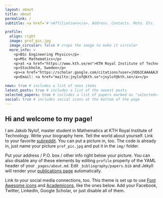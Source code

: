 ```yaml
---
layout: about
title: about
permalink: /
subtitle: <a href='#'>Affiliations</a>. Address. Contacts. Moto. Etc.

profile:
  align: right
  image: prof_pic.jpg
  image_circular: false # crops the image to make it circular
  more_info: >
    <p>BSc Engineering Physics</p>
    <p>MSc Mathematics</p>
    <p>at <a href="https://www.kth.se/en">KTH Royal Institute of Technology</a></p>
    <p>Stockholm, Sweden</p>
    <p><a href="https://scholar.google.com/citations?user=jVDb3CAAAAAJ&hl=en">Google Scholar</a></p>
    <p>Email: <a href="mailto:jnylof@kth.se">jnylof@kth.se</a></p>

news: true # includes a list of news items
latest_posts: true # includes a list of the newest posts
selected_papers: true # includes a list of papers marked as "selected={true}"
social: true # includes social icons at the bottom of the page
---
```


## Hi and welcome to my page! ##

I am Jakob Nylof, master student in Mathematics at KTH Royal Institute of Technology. Write your biography here. Tell the world about yourself. Link to your favorite [subreddit](http://reddit.com). You can put a picture in, too. The code is already in, just name your picture `prof_pic.jpg` and put it in the `img/` folder.

Put your address / P.O. box / other info right below your picture. You can also disable any of these elements by editing `profile` property of the YAML header of your `_pages/about.md`. Edit `_bibliography/papers.bib` and Jekyll will render your [publications page](/al-folio/publications/) automatically.

Link to your social media connections, too. This theme is set up to use [Font Awesome icons](https://fontawesome.com/) and [Academicons](https://jpswalsh.github.io/academicons/), like the ones below. Add your Facebook, Twitter, LinkedIn, Google Scholar, or just disable all of them.
